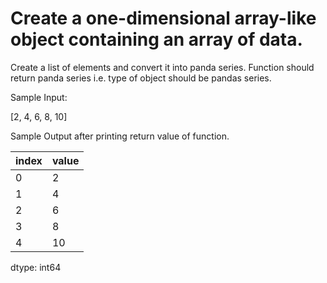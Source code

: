 # Create a one-dimensional array-like object containing an array of data.

Create a list of elements and convert it into panda series. Function should return panda series i.e. type of object should be pandas series.

Sample Input:

[2, 4, 6, 8, 10]

Sample Output after printing return value of function.


| index | value |
|-------|-----|
| 0  | 2  |
| 1  | 4  |
| 2  |  6  |
| 3 |   8 |
| 4 |  10  |
dtype: int64



